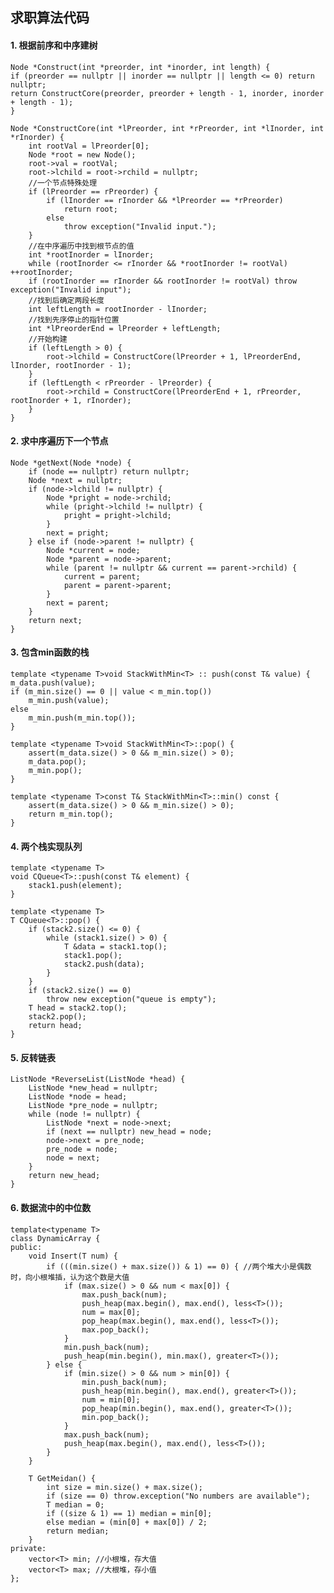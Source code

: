 ## 求职算法代码
#### 1. 根据前序和中序建树

    Node *Construct(int *preorder, int *inorder, int length) {
    if (preorder == nullptr || inorder == nullptr || length <= 0) return nullptr;
    return ConstructCore(preorder, preorder + length - 1, inorder, inorder + length - 1);
	}
	
	Node *ConstructCore(int *lPreorder, int *rPreorder, int *lInorder, int *rInorder) {
	    int rootVal = lPreorder[0];
	    Node *root = new Node();
	    root->val = rootVal;
	    root->lchild = root->rchild = nullptr;
	    //一个节点特殊处理
	    if (lPreorder == rPreorder) {
	        if (lInorder == rInorder && *lPreorder == *rPreorder)
	            return root;
	        else
	            throw exception("Invalid input.");
	    }
	    //在中序遍历中找到根节点的值
	    int *rootInorder = lInorder;
	    while (rootInorder <= rInorder && *rootInorder != rootVal) ++rootInorder;
	    if (rootInorder == rInorder && rootInorder != rootVal) throw exception("Invalid input");
	    //找到后确定两段长度
	    int leftLength = rootInorder - lInorder;
	    //找到先序停止的指针位置
	    int *lPreorderEnd = lPreorder + leftLength;
	    //开始构建
	    if (leftLength > 0) {
	        root->lchild = ConstructCore(lPreorder + 1, lPreorderEnd, lInorder, rootInorder - 1);
	    }
	    if (leftLength < rPreorder - lPreorder) {
	        root->rchild = ConstructCore(lPreorderEnd + 1, rPreorder, rootInorder + 1, rInorder);
	    }
	}
#### 2. 求中序遍历下一个节点

    Node *getNext(Node *node) {
	    if (node == nullptr) return nullptr;
	    Node *next = nullptr;
	    if (node->lchild != nullptr) {
	        Node *pright = node->rchild;
	        while (pright->lchild != nullptr) {
	            pright = pright->lchild;
	        }
	        next = pright;
	    } else if (node->parent != nullptr) {
	        Node *current = node;
	        Node *parent = node->parent;
	        while (parent != nullptr && current == parent->rchild) {
	            current = parent;
	            parent = parent->parent;
	        }
	        next = parent;
	    }
	    return next;
	}
#### 3. 包含min函数的栈

    template <typename T>void StackWithMin<T> :: push(const T& value) {
    m_data.push(value);
    if (m_min.size() == 0 || value < m_min.top())
        m_min.push(value);
    else
        m_min.push(m_min.top());
	}
	
	template <typename T>void StackWithMin<T>::pop() {
	    assert(m_data.size() > 0 && m_min.size() > 0);
	    m_data.pop();
	    m_min.pop();
	}
	
	template <typename T>const T& StackWithMin<T>::min() const {
	    assert(m_data.size() > 0 && m_min.size() > 0);
	    return m_min.top();
	}
#### 4. 两个栈实现队列

    template <typename T>
	void CQueue<T>::push(const T& element) {
	    stack1.push(element);
	}
	
	template <typename T>
	T CQueue<T>::pop() {
	    if (stack2.size() <= 0) {
	        while (stack1.size() > 0) {
	            T &data = stack1.top();
	            stack1.pop();
	            stack2.push(data);
	        }
	    }
	    if (stack2.size() == 0)
	        throw new exception("queue is empty");
	    T head = stack2.top();
	    stack2.pop();
	    return head;
	}
#### 5. 反转链表

    ListNode *ReverseList(ListNode *head) {
	    ListNode *new_head = nullptr;
	    ListNode *node = head;
	    ListNode *pre_node = nullptr;
	    while (node != nullptr) {
	        ListNode *next = node->next;
	        if (next == nullptr) new_head = node;
	        node->next = pre_node;
	        pre_node = node;
	        node = next;
	    }
	    return new_head;
	}
#### 6. 数据流中的中位数

    template<typename T>
	class DynamicArray {
	public:
	    void Insert(T num) {
	        if (((min.size() + max.size()) & 1) == 0) { //两个堆大小是偶数时，向小根堆插，认为这个数是大值
	            if (max.size() > 0 && num < max[0]) {
	                max.push_back(num);
	                push_heap(max.begin(), max.end(), less<T>());
	                num = max[0];
	                pop_heap(max.begin(), max.end(), less<T>());
	                max.pop_back();
	            }
	            min.push_back(num);
	            push_heap(min.begin(), min.max(), greater<T>());
	        } else {
	            if (min.size() > 0 && num > min[0]) {
	                min.push_back(num);
	                push_heap(min.begin(), max.end(), greater<T>());
	                num = min[0];
	                pop_heap(min.begin(), max.end(), greater<T>());
	                min.pop_back();
	            }
	            max.push_back(num);
	            push_heap(max.begin(), max.end(), less<T>());
	        }
	    }
	
	    T GetMeidan() {
	        int size = min.size() + max.size();
	        if (size == 0) throw.exception("No numbers are available");
	        T median = 0;
	        if ((size & 1) == 1) median = min[0];
	        else median = (min[0] + max[0]) / 2;
	        return median;
	    }
	private:
	    vector<T> min; //小根堆，存大值
	    vector<T> max; //大根堆，存小值
	};